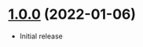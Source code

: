 <a name="1.0.0"></a>
# [1.0.0](https://github.com/glowyjs/random-integer) (2022-01-06)
* Initial release
